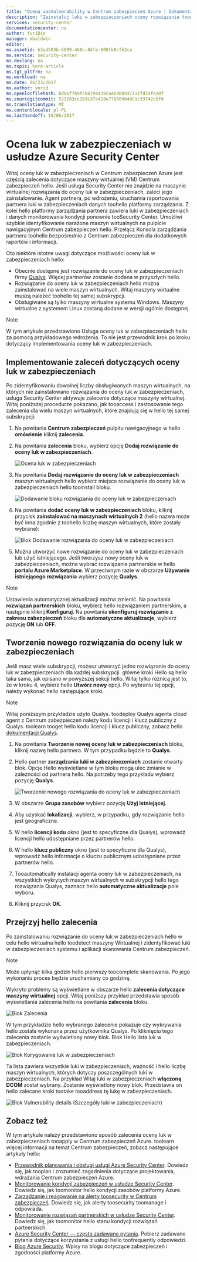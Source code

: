 ```yaml
---
title: "Ocena aaaVulnerability w Centrum zabezpieczeń Azure | Dokumentacja firmy Microsoft"
description: "Zainstaluj luki w zabezpieczeniach oceny rozwiązania tooget zalecenia w Centrum zabezpieczeń Azure, które mogą pomóc w ochronie maszyn wirtualnych."
services: security-center
documentationcenter: na
author: YuriDio
manager: mbaldwin
editor: 
ms.assetid: b3ad503b-5809-468c-84fe-808fb0cfb2ca
ms.service: security-center
ms.devlang: na
ms.topic: hero-article
ms.tgt_pltfrm: na
ms.workload: na
ms.date: 06/23/2017
ms.author: yurid
ms.openlocfilehash: bd06f7b9fc86794439ca46d00937111fd7afe20f
ms.sourcegitcommit: 523283cc1b3c37c428e77850964dc1c33742c5f0
ms.translationtype: MT
ms.contentlocale: pl-PL
ms.lasthandoff: 10/06/2017
---
```

# <a name="vulnerability-assessment-in-azure-security-center"></a>Ocena luk w zabezpieczeniach w usłudze Azure Security Center

Witaj oceny luk w zabezpieczeniach w Centrum zabezpieczeń Azure jest częścią zalecenia dotyczące maszyny wirtualnej (VM) Centrum zabezpieczeń hello. Jeśli usługa Security Center nie znajdzie na maszynie wirtualnej rozwiązania do oceny luk w zabezpieczeniach, zaleci jego zainstalowanie. Agent partnera, po wdrożeniu, uruchamia raportowania partnera luki w zabezpieczeniach danych toohello platformy zarządzania. Z kolei hello platformy zarządzania partnera zawiera luki w zabezpieczeniach i danych monitorowania kondycji ponownie tooSecurity Center. Umożliwi szybkie identyfikowanie narażone maszyn wirtualnych na pulpicie nawigacyjnym Centrum zabezpieczeń hello. Przełącz Konsola zarządzania partnera toohello bezpośrednio z Centrum zabezpieczeń dla dodatkowych raportów i informacji.

Oto niektóre istotne uwagi dotyczące możliwości oceny luk w zabezpieczeniach hello:

* Obecnie dostępne jest rozwiązanie do oceny luk w zabezpieczeniach firmy [Qualys](https://www.qualys.com/lp/azure). Więcej partnerów zostanie dodana w przyszłych hello.
* Rozwiązanie do oceny luk w zabezpieczeniach hello można zainstalować na wiele maszyn wirtualnych. Witaj maszyny wirtualne muszą należeć toohello tej samej subskrypcji.
* Obsługiwane są tylko maszyny wirtualne systemu Windows. Maszyny wirtualne z systemem Linux zostaną dodane w wersji ogólnie dostępnej.

> [!NOTE]
> W tym artykule przedstawiono Usługa oceny luk w zabezpieczeniach hello za pomocą przykładowego wdrożenia. To nie jest przewodnik krok po kroku dotyczący implementowania oceny luk w zabezpieczeniach.
>

## <a name="implement-a-vulnerability-assessment-recommendation"></a>Implementowanie zaleceń dotyczących oceny luk w zabezpieczeniach
Po zidentyfikowaniu dowolnej liczby obsługiwanych maszyn wirtualnych, na których nie zainstalowano rozwiązania do oceny luk w zabezpieczeniach, usługa Security Center aktywuje zalecenie dotyczące maszyny wirtualnej. Witaj poniższej procedurze pokazano, jak tooaccess i zastosowanie tego zalecenia dla wielu maszyn wirtualnych, które znajdują się w hello tej samej subskrypcji:

1. Na powitania **Centrum zabezpieczeń** pulpitu nawigacyjnego w hello **omówienie** kliknij **zalecenia**.
2. Na powitania **zalecenia** bloku, wybierz opcję **Dodaj rozwiązanie do oceny luk w zabezpieczeniach**.

    ![Ocena luk w zabezpieczeniach](./media/security-center-vulnerability-assessment-recommendations/security-center-vulnerability-assessment-fig1-new.png)
3. Na powitania **Dodaj rozwiązanie do oceny luk w zabezpieczeniach** maszyn wirtualnych hello wybierz miejsce rozwiązanie do oceny luk w zabezpieczeniach hello tooinstall bloku.

    ![Dodawanie bloku rozwiązania do oceny luk w zabezpieczeniach](./media/security-center-vulnerability-assessment-recommendations/security-center-vulnerability-assessment-fig2-new.png)
4. Na powitania **dodać oceny luk w zabezpieczeniach** bloku, kliknij przycisk **zainstalować na maszynach wirtualnych 2** (hello nazwa może być inna zgodnie z toohello liczbę maszyn wirtualnych, które zostały wybrane):

    ![Blok Dodawanie rozwiązania do oceny luk w zabezpieczeniach](./media/security-center-vulnerability-assessment-recommendations/security-center-vulnerability-assessment-fig3-new.png)
5. Można utworzyć nowe rozwiązanie do oceny luk w zabezpieczeniach lub użyć istniejącego. Jeśli tworzysz nowy oceny luk w zabezpieczeniach, można wybrać rozwiązanie partnerskie w hello **portalu Azure Marketplace**. W przeciwnym razie w obszarze **Używanie istniejącego rozwiązania** wybierz pozycję **Qualys**.

> [!NOTE]
> Ustawienia automatycznej aktualizacji można zmienić. Na powitania **rozwiązań partnerskich** bloku, wybierz hello rozwiązaniem partnerskim, a następnie kliknij **Konfiguruj**. Na powitania **skonfiguruj rozwiązanie z zakresu zabezpieczeń** bloku dla **automatyczne aktualizacje**, wybierz pozycję **ON** lub **OFF**. 

## <a name="create-a-new-vulnerability-assessment-solution"></a>Tworzenie nowego rozwiązania do oceny luk w zabezpieczeniach
Jeśli masz wiele subskrypcji, możesz utworzyć jedno rozwiązanie do oceny luk w zabezpieczeniach dla każdej subskrypcji. główne kroki Hello są hello taka sama, jak opisano w powyższej sekcji hello. Witaj tylko różnicą jest to, że w kroku 4, wybierz hello **Utwórz nowy** opcji. Po wybraniu tej opcji, należy wykonać hello następujące kroki.

> [!NOTE]
> Witaj poniższym przykładzie użyto Qualys. toodeploy Qualys agenta cloud agent z Centrum zabezpieczeń należy kodu licencji i klucz publiczny z Qualys. toolearn tooget hello kodu licencji i klucz publiczny, zobacz hello [dokumentacji Qualys](https://community.qualys.com/docs/DOC-5823-deploying-qualys-cloud-agents-from-microsoft-azure-security-center).


1. Na powitania **Tworzenie nowej oceny luk w zabezpieczeniach** bloku, kliknij nazwę hello partnera. W tym przypadku będzie to **Qualys**.
2. Hello partner **zarządzania luki w zabezpieczeniach** zostanie otwarty blok. Opcje Hello wyświetlane w tym bloku mogą ulec zmianie w zależności od partnera hello. Na potrzeby tego przykładu wybierz pozycję **Qualys**.

    ![Tworzenie nowego rozwiązania do oceny luk w zabezpieczeniach](./media/security-center-vulnerability-assessment-recommendations/security-center-vulnerability-assessment-fig4-new.png)
3. W obszarze **Grupa zasobów** wybierz pozycję **Użyj istniejącej**.
4. Aby uzyskać **lokalizacji**, wybierz, w przypadku, gdy rozwiązanie hello jest geograficzne.
5. W hello **licencji kodu** okno (jest to specyficzne dla Qualys), wprowadź licencji hello udostępniane przez partnerów hello.
6. W hello **klucz publiczny** okno (jest to specyficzne dla Qualys), wprowadź hello informacje o kluczu publicznym udostępniane przez partnerów hello.
7. Tooautomatically instalacji agenta oceny luk w zabezpieczeniach, na wszystkich wykrytych maszyn wirtualnych w subskrypcji hello tego rozwiązania Qualys, zaznacz hello **automatyczne aktualizacje** pole wyboru.
8. Kliknij przycisk **OK**.

## <a name="review-hello-recommendation"></a>Przejrzyj hello zalecenia
Po zainstalowaniu rozwiązanie do oceny luk w zabezpieczeniach hello w celu hello wirtualna hello toodetect maszyny Wirtualnej i zidentyfikować luki w zabezpieczeniach systemu i aplikacji skanowania Centrum zabezpieczeń.

> [!NOTE]
> Może upłynąć kilka godzin hello pierwszy toocomplete skanowania. Po jego wykonaniu proces będzie uruchamiany co godzinę.
>
>

Wykryto problemy są wyświetlane w obszarze hello **zalecenia dotyczące maszyny wirtualnej** opcji. Witaj poniższy przykład przedstawia sposób wyświetlania zalecenia hello na powitania **zalecenia** bloku.

![Blok Zalecenia](./media/security-center-vulnerability-assessment-recommendations/security-center-vulnerability-assessment-fig5-new.png)

W tym przykładzie hello wybranego zalecenie pokazuje czy wykrywania hello została wykonana przez użytkownika Qualys. Po kliknięciu tego zalecenia zostanie wyświetlony nowy blok. Blok Hello lista luk w zabezpieczeniach.

![Blok Korygowanie luk w zabezpieczeniach](./media/security-center-vulnerability-assessment-recommendations/security-center-vulnerability-assessment-fig6-new.png)

Ta lista zawiera wszystkie luki w zabezpieczeniach, ważność i hello liczbę maszyn wirtualnych, których dotyczy poszczególnych luki w zabezpieczeniach. Na przykład Witaj luki w zabezpieczeniach **włączoną DCOM** został wybrany. Zostanie wyświetlony nowy blok. Przedstawia on hello zalecane kroki tootake tooaddress tę lukę w zabezpieczeniach.

![Blok Vulnerability details (Szczegóły luki w zabezpieczeniach)](./media/security-center-vulnerability-assessment-recommendations/security-center-vulnerability-assessment-fig7-new.png)

## <a name="see-also"></a>Zobacz też

W tym artykule należy przedstawiono sposób zalecenia oceny luk w zabezpieczeniach tooapply w Centrum zabezpieczeń Azure. toolearn więcej informacji na temat Centrum zabezpieczeń, zobacz następujące artykuły hello:

* [Przewodnik planowania i obsługi usługi Azure Security Center](security-center-planning-and-operations-guide.md). Dowiedz się, jak tooplan i zrozumieć zagadnienia dotyczące projektowania, wdrażania Centrum zabezpieczeń Azure.
* [Monitorowanie kondycji zabezpieczeń w usłudze Security Center](security-center-monitoring.md). Dowiedz się, jak toomonitor hello kondycji zasobów platformy Azure.
* [Zarządzanie i reagowanie na alerty toosecurity w Centrum zabezpieczeń](security-center-managing-and-responding-alerts.md). Dowiedz się, jak alerty toosecurity toomanage i odpowiada.
* [Monitorowanie rozwiązań partnerskich w usłudze Security Center](security-center-partner-solutions.md). Dowiedz się, jak toomonitor hello stanu kondycji rozwiązań partnerskich.
* [Azure Security Center — często zadawane pytania](security-center-faq.md). Pobierz zadawane pytania dotyczące korzystania z usługi hello toofrequently odpowiedzi.
* [Blog Azure Security](http://blogs.msdn.com/b/azuresecurity/). Wpisy na blogu dotyczące zabezpieczeń i zgodności platformy Azure.
